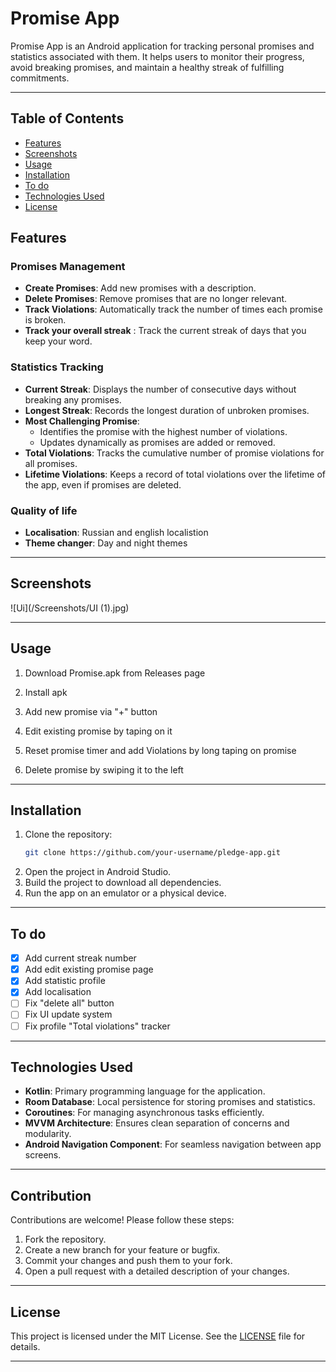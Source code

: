 # Promise App

Promise App is an Android application for tracking personal promises and statistics associated with them. It helps users to monitor their progress, avoid breaking promises, and maintain a healthy streak of fulfilling commitments.

---
## Table of Contents
- [Features](#features)
- [Screenshots](#screenshots)
- [Usage](#usage)
- [Installation](#installation)
- [To do](#to-do)
- [Technologies Used](#TechnologiesUsed)
- [License](#license)

## Features

### Promises Management
- **Create Promises**: Add new promises with a description.
- **Delete Promises**: Remove promises that are no longer relevant.
- **Track Violations**: Automatically track the number of times each promise is broken.
- **Track your overall streak** : Track the current streak of days that you keep your word.

### Statistics Tracking
- **Current Streak**: Displays the number of consecutive days without breaking any promises.
- **Longest Streak**: Records the longest duration of unbroken promises.
- **Most Challenging Promise**:
  - Identifies the promise with the highest number of violations.
  - Updates dynamically as promises are added or removed.
- **Total Violations**: Tracks the cumulative number of promise violations for all promises.
- **Lifetime Violations**: Keeps a record of total violations over the lifetime of the app, even if promises are deleted.

### Quality of life
- **Localisation**: Russian and english localistion
- **Theme changer**: Day and night themes

---

## Screenshots

![Ui](/Screenshots/UI (1).jpg)

---

 ## Usage

1. Download Promise.apk from Releases page
2. Install apk

1. Add new promise via "+" button
2. Edit existing promise by taping on it
3. Reset promise timer and add Violations by long taping on promise
4. Delete promise by swiping it to the left
---

   ## Installation
1. Clone the repository:
   ```bash
   git clone https://github.com/your-username/pledge-app.git
   ```
2. Open the project in Android Studio.
3. Build the project to download all dependencies.
4. Run the app on an emulator or a physical device.

---

## To do

- [x] Add current streak number
- [x] Add edit existing promise page
- [x] Add statistic profile
- [x] Add localisation
- [ ] Fix "delete all" button
- [ ] Fix UI update system
- [ ] Fix profile "Total violations" tracker
---

## Technologies Used

- **Kotlin**: Primary programming language for the application.
- **Room Database**: Local persistence for storing promises and statistics.
- **Coroutines**: For managing asynchronous tasks efficiently.
- **MVVM Architecture**: Ensures clean separation of concerns and modularity.
- **Android Navigation Component**: For seamless navigation between app screens.

---

## Contribution

Contributions are welcome! Please follow these steps:

1. Fork the repository.
2. Create a new branch for your feature or bugfix.
3. Commit your changes and push them to your fork.
4. Open a pull request with a detailed description of your changes.

---

## License

This project is licensed under the MIT License. See the [LICENSE](LICENSE) file for details.

---

